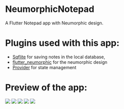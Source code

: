 # NeumorphicNotepad
A Flutter Notepad app with Neumorphic design.

# Plugins used with this app:
- [Sqflite](https://pub.dev/packages/sqflite) for saving notes in the local database,
- [flutter_neumorphic](https://pub.dev/packages/flutter_neumorphic) for the neumorphic design 
- [Provider](https://pub.dev/packages/provider) for state management

# Preview of the app:
![](https://github.com/rradzzio/NeumorphicNotepad/blob/main/notes_2.png)
![](https://github.com/rradzzio/NeumorphicNotepad/blob/main/add_note2.png)
![](https://github.com/rradzzio/NeumorphicNotepad/blob/main/read_note2.png)
![](https://github.com/rradzzio/NeumorphicNotepad/blob/main/delete2.png)
![](https://github.com/rradzzio/NeumorphicNotepad/blob/main/empty_list2.png)

